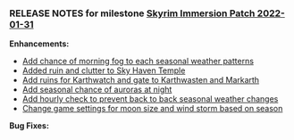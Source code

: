 ### RELEASE NOTES for milestone [Skyrim Immersion Patch 2022-01-31](https://github.com/SkyrimLL/SkLLpatches/milestone/21?closed=1) 
**Enhancements:** 
- [Add chance of morning fog to each seasonal weather patterns](https://github.com/SkyrimLL/SkLLpatches/issues/41)
- [Added ruin and clutter to Sky Haven Temple](https://github.com/SkyrimLL/SkLLpatches/issues/40)
- [Add ruins for Karthwatch and gate to Karthwasten and Markarth](https://github.com/SkyrimLL/SkLLpatches/issues/37)
- [Add seasonal chance of auroras at night](https://github.com/SkyrimLL/SkLLpatches/issues/36)
- [Add hourly check to prevent back to back seasonal weather changes](https://github.com/SkyrimLL/SkLLpatches/issues/34)
- [Change game settings for moon size and wind storm based on season](https://github.com/SkyrimLL/SkLLpatches/issues/30)

**Bug Fixes:** 

